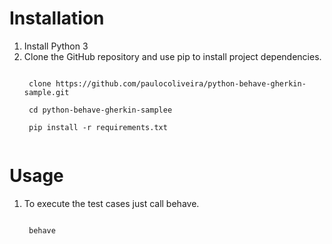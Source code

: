 # Installation
1. Install Python 3
2. Clone the GitHub repository and use pip to install project dependencies.
    <pre><code>
    clone https://github.com/paulocoliveira/python-behave-gherkin-sample.git <br/>
    cd python-behave-gherkin-samplee <br/>
    pip install -r requirements.txt
    </code></pre>
# Usage
1. To execute the test cases just call behave.
    <pre><code>
    behave
    </code></pre>
